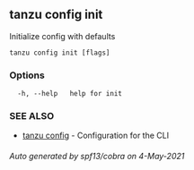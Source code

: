 ## tanzu config init

Initialize config with defaults

```
tanzu config init [flags]
```

### Options

```
  -h, --help   help for init
```

### SEE ALSO

* [tanzu config](tanzu_config.md)	 - Configuration for the CLI

###### Auto generated by spf13/cobra on 4-May-2021

